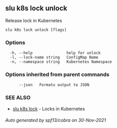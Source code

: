 ## slu k8s lock unlock

Release lock in Kubernetes

```
slu k8s lock unlock [flags]
```

### Options

```
  -h, --help               help for unlock
  -l, --lock-name string   ConfigMap Name
  -n, --namespace string   Kubernetes Namespace
```

### Options inherited from parent commands

```
      --json   Formatu output to JSON
```

### SEE ALSO

* [slu k8s lock](slu_k8s_lock.md)	 - Locks in Kubernetes

###### Auto generated by spf13/cobra on 30-Nov-2021
